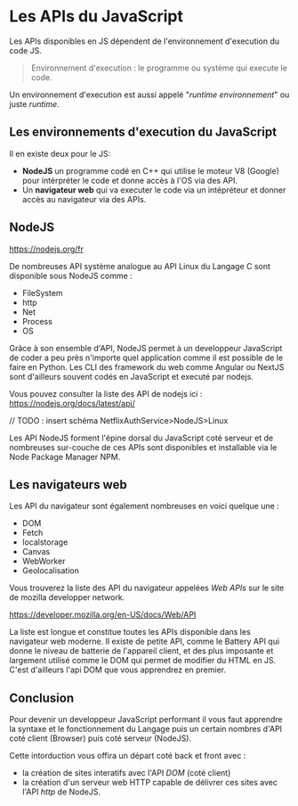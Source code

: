 # Les APIs du JavaScript

Les APIs disponibles en JS dépendent de l'environnement d'execution du code JS.

> Environnement d'execution : le programme ou système qui execute le code.

Un environnement d'execution est aussi appelé "*runtime environnement*" ou juste *runtime*.

## Les environnements d'execution du JavaScript

Il en existe deux pour le JS: 
- **NodeJS** un programme codé en C++ qui utilise le moteur V8 (Google) pour intérpréter le code et donne accès à l'OS via des API.
- Un **navigateur web** qui va executer le code via un intépréteur et donner accès au navigateur via des APIs.

## NodeJS

https://nodejs.org/fr

De nombreuses API système analogue au API Linux du Langage C  sont disponible sous NodeJS comme : 
- FileSystem
- http
- Net
- Process
- OS

Grâce à son ensemble d'API, NodeJS permet à un developpeur JavaScript de coder a peu près n'importe quel application comme il est possible de le faire en Python. Les CLI des framework du web comme Angular ou NextJS sont d'ailleurs souvent codés en JavaScript et executé par nodejs.

Vous pouvez consulter la liste des API de nodejs ici : 
https://nodejs.org/docs/latest/api/

// TODO : insert schéma NetflixAuthService>NodeJS>Linux

Les API NodeJS forment l'épine dorsal du JavaScript coté serveur et de nombreuses sur-couche de ces APIs sont disponibles et installable via le Node Package Manager NPM.

## Les navigateurs web

Les API du navigateur sont également nombreuses en voici quelque une :
- DOM
- Fetch
- localstorage
- Canvas
- WebWorker
- Geolocalisation

Vous trouverez la liste des API du navigateur appelées *Web APIs* sur le site de mozilla developper network.

https://developer.mozilla.org/en-US/docs/Web/API

La liste est longue et constitue toutes les APIs disponible dans les navigateur web moderne. Il existe de petite API, comme le Battery API qui donne le niveau de batterie de l'appareil client, et des plus imposante et largement utilisé comme le DOM qui permet de modifier du HTML en JS. C'est d'ailleurs l'api DOM que vous apprendrez en premier.

## Conclusion
Pour devenir un developpeur JavaScript performant il vous faut apprendre la syntaxe et le fonctionnement du Langage puis un certain nombres d'API coté client (Browser) puis coté serveur (NodeJS).

Cette intorduction vous offira un départ coté back et front avec :
- la création de sites interatifs avec l'API *DOM* (coté client) 
- la création d'un serveur web HTTP capable de délivrer ces sites avec l'API *http* de NodeJS.
